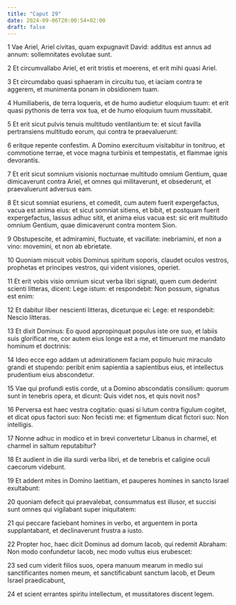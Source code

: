 ```yaml
---
title: "Caput 29"
date: 2024-09-06T20:00:54+02:00
draft: false
---
```



1 Vae Ariel, Ariel civitas, quam expugnavit David: additus est annus ad annum: sollemnitates evolutae sunt.

2 Et circumvallabo Ariel, et erit tristis et moerens, et erit mihi quasi Ariel.

3 Et circumdabo quasi sphaeram in circuitu tuo, et iaciam contra te aggerem, et munimenta ponam in obsidionem tuam.

4 Humiliaberis, de terra loqueris, et de humo audietur eloquium tuum: et erit quasi pythonis de terra vox tua, et de humo eloquium tuum mussitabit.

5 Et erit sicut pulvis tenuis multitudo ventilantium te: et sicut favilla pertransiens multitudo eorum, qui contra te praevaluerunt:

6 eritque repente confestim. A Domino exercituum visitabitur in tonitruo, et commotione terrae, et voce magna turbinis et tempestatis, et flammae ignis devorantis.

7 Et erit sicut somnium visionis nocturnae multitudo omnium Gentium, quae dimicaverunt contra Ariel, et omnes qui militaverunt, et obsederunt, et praevaluerunt adversus eam.

8 Et sicut somniat esuriens, et comedit, cum autem fuerit expergefactus, vacua est anima eius: et sicut somniat sitiens, et bibit, et postquam fuerit expergefactus, lassus adhuc sitit, et anima eius vacua est: sic erit multitudo omnium Gentium, quae dimicaverunt contra montem Sion.

9 Obstupescite, et admiramini, fluctuate, et vacillate: inebriamini, et non a vino: movemini, et non ab ebrietate.

10 Quoniam miscuit vobis Dominus spiritum soporis, claudet oculos vestros, prophetas et principes vestros, qui vident visiones, operiet.

11 Et erit vobis visio omnium sicut verba libri signati, quem cum dederint scienti litteras, dicent: Lege istum: et respondebit: Non possum, signatus est enim:

12 Et dabitur liber nescienti litteras, diceturque ei: Lege: et respondebit: Nescio litteras.

13 Et dixit Dominus: Eo quod appropinquat populus iste ore suo, et labiis suis glorificat me, cor autem eius longe est a me, et timuerunt me mandato hominum et doctrinis:

14 Ideo ecce ego addam ut admirationem faciam populo huic miraculo grandi et stupendo: peribit enim sapientia a sapientibus eius, et intellectus prudentium eius abscondetur.

15 Vae qui profundi estis corde, ut a Domino abscondatis consilium: quorum sunt in tenebris opera, et dicunt: Quis videt nos, et quis novit nos?

16 Perversa est haec vestra cogitatio: quasi si lutum contra figulum cogitet, et dicat opus factori suo: Non fecisti me: et figmentum dicat fictori suo: Non intelligis.

17 Nonne adhuc in modico et in brevi convertetur Libanus in charmel, et charmel in saltum reputabitur?

18 Et audient in die illa surdi verba libri, et de tenebris et caligine oculi caecorum videbunt.

19 Et addent mites in Domino laetitiam, et pauperes homines in sancto Israel exultabunt:

20 quoniam defecit qui praevalebat, consummatus est illusor, et succisi sunt omnes qui vigilabant super iniquitatem:

21 qui peccare faciebant homines in verbo, et arguentem in porta supplantabant, et declinaverunt frustra a iusto.

22 Propter hoc, haec dicit Dominus ad domum Iacob, qui redemit Abraham: Non modo confundetur Iacob, nec modo vultus eius erubescet:

23 sed cum viderit filios suos, opera manuum mearum in medio sui sanctificantes nomen meum, et sanctificabunt sanctum Iacob, et Deum Israel praedicabunt,

24 et scient errantes spiritu intellectum, et mussitatores discent legem.


